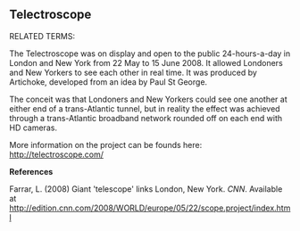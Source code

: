 ## Telectroscope

RELATED TERMS:

The Telectroscope was on display and open to the public 24-hours-a-day in London and New York from 22 May to 15 June 2008. It allowed Londoners and New Yorkers to see each other in real time. It was produced by Artichoke, developed from an idea by Paul St George. 

The conceit was that Londoners and New Yorkers could see one another at either end of a trans-Atlantic tunnel, but in reality the effect was achieved through a trans-Atlantic broadband network rounded off on each end with HD cameras.

More information on the project can be founds here: http://telectroscope.com/

**References**

Farrar, L. (2008) Giant 'telescope' links London, New York. _CNN_. Available at http://edition.cnn.com/2008/WORLD/europe/05/22/scope.project/index.html

